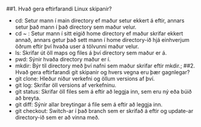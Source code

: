 ##1. Hvað gera eftirfarandi Linux skipanir?
*	cd: Setur mann í main directory ef maður setur ekkert á eftir, annars setur það mann í það directory sem maður velur.
*	cd ~ : Setur mann í sitt eigið home directory ef maður skrifar ekkert annað, annars getur það sett mann í home directory-ið hjá einhverjum öðrum eftir því hvaða user á tölvunni maður velur.
*	ls: Skrifar út öll maps og files á því directory sem maður er á.
*	pwd: Sýnir hvaða directory maður er í.
*	mkdir: Býr til directory með því nafni sem maður skrifar eftir mkdir.;
##2. Hvað gera eftirfarandi git skipanir og hvers vegna eru þær gagnlegar?
*	git clone: Hleður niður verkefni og öllum versions af því.
*	git log: Skrifar öll versions af verkefninu.
*	git status: Skrifar öll files sem á eftir að leggja inn, sem eru ný eða búið að breyta.
*	git diff: Sýnir allar breytingar á file sem á eftir að leggja inn.
*	git checkout: Switch-ar í það branch sem er skrifað á eftir og update-ar directory-ið sem er að vinna með.